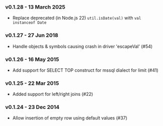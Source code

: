 ### v0.1.28 - 13 March 2025

- Replace deprecated (in Node.js 22) `util.isDate(val)` with `val instanceof Date`

### v0.1.27 - 27 Jun 2018

- Handle objects & symbols causing crash in driver 'escapeVal' (#54)

### v0.1.26 - 16 May 2015

- Add support for SELECT TOP construct for mssql dialect for limit (#41)

### v0.1.25 - 22 Mar 2015

- Added support for left/right joins (#22)

### v0.1.24 - 23 Dec 2014

- Allow insertion of empty row using default values (#37)
